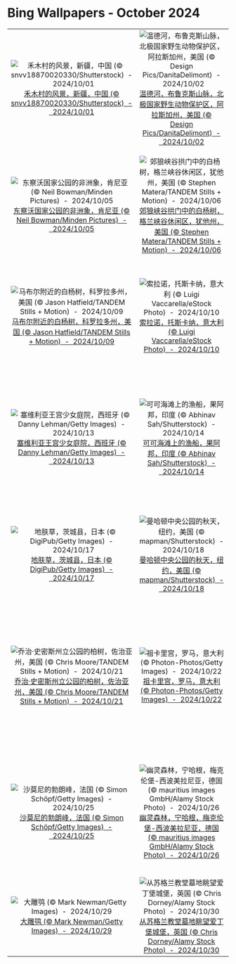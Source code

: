 # Bing Wallpapers - October 2024

| | | | |
|:-------------------------:|:-------------------------:|:-------------------------:|:-------------------------:|
| ![禾木村的风景，新疆，中国 (© snvv18870020330/Shutterstock)  -  2024/10/01](https://cn.bing.com/th?id=OHR.NationalDay2024_ZH-CN7026189162_UHD.jpg&w=480)[禾木村的风景，新疆，中国 (© snvv18870020330/Shutterstock)  -  2024/10/01](https://cn.bing.com/th?id=OHR.NationalDay2024_ZH-CN7026189162_UHD.jpg) | ![温德河，布鲁克斯山脉，北极国家野生动物保护区，阿拉斯加州，美国 (© Design Pics/DanitaDelimont)  -  2024/10/02](https://cn.bing.com/th?id=OHR.WindRiverAlaska_ZH-CN7317039321_UHD.jpg&w=480)[温德河，布鲁克斯山脉，北极国家野生动物保护区，阿拉斯加州，美国 (© Design Pics/DanitaDelimont)  -  2024/10/02](https://cn.bing.com/th?id=OHR.WindRiverAlaska_ZH-CN7317039321_UHD.jpg) | ![阿格拉的泰姬陵，安拉阿巴德，印度 (© Tanarch/Getty Images)  -  2024/10/03](https://cn.bing.com/th?id=OHR.TajMahalReflection_ZH-CN7498774173_UHD.jpg&w=480)[阿格拉的泰姬陵，安拉阿巴德，印度 (© Tanarch/Getty Images)  -  2024/10/03](https://cn.bing.com/th?id=OHR.TajMahalReflection_ZH-CN7498774173_UHD.jpg) | ![木星的冰卫星木卫二 (© NASA/JPL-Caltech/SETI Institute)  -  2024/10/04](https://cn.bing.com/th?id=OHR.EuropaMoon_ZH-CN0149249980_UHD.jpg&w=480)[木星的冰卫星木卫二 (© NASA/JPL-Caltech/SETI Institute)  -  2024/10/04](https://cn.bing.com/th?id=OHR.EuropaMoon_ZH-CN0149249980_UHD.jpg) |
| ![东察沃国家公园的非洲象，肯尼亚 (© Neil Bowman/Minden Pictures)  -  2024/10/05](https://cn.bing.com/th?id=OHR.ElephantTeacher_ZH-CN0543308499_UHD.jpg&w=480)[东察沃国家公园的非洲象，肯尼亚 (© Neil Bowman/Minden Pictures)  -  2024/10/05](https://cn.bing.com/th?id=OHR.ElephantTeacher_ZH-CN0543308499_UHD.jpg) | ![郊狼峡谷拱门中的白杨树，格兰峡谷休闲区，犹他州，美国 (© Stephen Matera/TANDEM Stills + Motion)  -  2024/10/06](https://cn.bing.com/th?id=OHR.CoyoteGulch_ZH-CN2869463336_UHD.jpg&w=480)[郊狼峡谷拱门中的白杨树，格兰峡谷休闲区，犹他州，美国 (© Stephen Matera/TANDEM Stills + Motion)  -  2024/10/06](https://cn.bing.com/th?id=OHR.CoyoteGulch_ZH-CN2869463336_UHD.jpg) | ![法属波利尼西亚波拉波拉岛的鸟瞰图 (© GLF Media/Shutterstock)  -  2024/10/07](https://cn.bing.com/th?id=OHR.BoraPapeete_ZH-CN1991283465_UHD.jpg&w=480)[法属波利尼西亚波拉波拉岛的鸟瞰图 (© GLF Media/Shutterstock)  -  2024/10/07](https://cn.bing.com/th?id=OHR.BoraPapeete_ZH-CN1991283465_UHD.jpg) | ![莫托提两鳍蛸，蓝碧海峡，印度尼西亚 (© Howard Chew/Alamy Stock Photo)  -  2024/10/08](https://cn.bing.com/th?id=OHR.MototiOctopus_ZH-CN5778894536_UHD.jpg&w=480)[莫托提两鳍蛸，蓝碧海峡，印度尼西亚 (© Howard Chew/Alamy Stock Photo)  -  2024/10/08](https://cn.bing.com/th?id=OHR.MototiOctopus_ZH-CN5778894536_UHD.jpg) |
| ![马布尔附近的白杨树，科罗拉多州，美国 (© Jason Hatfield/TANDEM Stills + Motion)  -  2024/10/09](https://cn.bing.com/th?id=OHR.AspensColorado_ZH-CN0132780533_UHD.jpg&w=480)[马布尔附近的白杨树，科罗拉多州，美国 (© Jason Hatfield/TANDEM Stills + Motion)  -  2024/10/09](https://cn.bing.com/th?id=OHR.AspensColorado_ZH-CN0132780533_UHD.jpg) | ![索拉诺，托斯卡纳，意大利 (© Luigi Vaccarella/eStock Photo)  -  2024/10/10](https://cn.bing.com/th?id=OHR.SoranoItaly_ZH-CN5842160079_UHD.jpg&w=480)[索拉诺，托斯卡纳，意大利 (© Luigi Vaccarella/eStock Photo)  -  2024/10/10](https://cn.bing.com/th?id=OHR.SoranoItaly_ZH-CN5842160079_UHD.jpg) | ![黄山云海，安徽省，中国 (© yangyang1991/Getty Images)  -  2024/10/11](https://cn.bing.com/th?id=OHR.Chongyang2024_ZH-CN4180097837_UHD.jpg&w=480)[黄山云海，安徽省，中国 (© yangyang1991/Getty Images)  -  2024/10/11](https://cn.bing.com/th?id=OHR.Chongyang2024_ZH-CN4180097837_UHD.jpg) | ![林鸳鸯，魁北克省，加拿大 (© Maxime Riendeau/Getty Images)  -  2024/10/12](https://cn.bing.com/th?id=OHR.QuebecDuck_ZH-CN0588954873_UHD.jpg&w=480)[林鸳鸯，魁北克省，加拿大 (© Maxime Riendeau/Getty Images)  -  2024/10/12](https://cn.bing.com/th?id=OHR.QuebecDuck_ZH-CN0588954873_UHD.jpg) |
| ![塞维利亚王宫少女庭院，西班牙 (© Danny Lehman/Getty Images)  -  2024/10/13](https://cn.bing.com/th?id=OHR.AlcazarSeville_ZH-CN5581795099_UHD.jpg&w=480)[塞维利亚王宫少女庭院，西班牙 (© Danny Lehman/Getty Images)  -  2024/10/13](https://cn.bing.com/th?id=OHR.AlcazarSeville_ZH-CN5581795099_UHD.jpg) | ![可可海滩上的渔船，果阿邦，印度 (© Abhinav Sah/Shutterstock)  -  2024/10/14](https://cn.bing.com/th?id=OHR.CocoBeach_ZH-CN7503553722_UHD.jpg&w=480)[可可海滩上的渔船，果阿邦，印度 (© Abhinav Sah/Shutterstock)  -  2024/10/14](https://cn.bing.com/th?id=OHR.CocoBeach_ZH-CN7503553722_UHD.jpg) | ![马拉河的角马大迁徙，肯尼亚 (© Ayzenstayn/Getty Images)  -  2024/10/15](https://cn.bing.com/th?id=OHR.MaraMigration_ZH-CN8215566853_UHD.jpg&w=480)[马拉河的角马大迁徙，肯尼亚 (© Ayzenstayn/Getty Images)  -  2024/10/15](https://cn.bing.com/th?id=OHR.MaraMigration_ZH-CN8215566853_UHD.jpg) | ![侏罗纪海岸的箭石和菊石化石，多塞特郡，英国 (© Nature Picture Library/Alamy Stock Photo)  -  2024/10/16](https://cn.bing.com/th?id=OHR.FossilsDorset_ZH-CN8722623801_UHD.jpg&w=480)[侏罗纪海岸的箭石和菊石化石，多塞特郡，英国 (© Nature Picture Library/Alamy Stock Photo)  -  2024/10/16](https://cn.bing.com/th?id=OHR.FossilsDorset_ZH-CN8722623801_UHD.jpg) |
| ![地肤草，茨城县，日本 (© DigiPub/Getty Images)  -  2024/10/17](https://cn.bing.com/th?id=OHR.KochiaJapan_ZH-CN9896157139_UHD.jpg&w=480)[地肤草，茨城县，日本 (© DigiPub/Getty Images)  -  2024/10/17](https://cn.bing.com/th?id=OHR.KochiaJapan_ZH-CN9896157139_UHD.jpg) | ![曼哈顿中央公园的秋天，纽约，美国 (© mapman/Shutterstock)  -  2024/10/18](https://cn.bing.com/th?id=OHR.CentralParkAutumn_ZH-CN2757358246_UHD.jpg&w=480)[曼哈顿中央公园的秋天，纽约，美国 (© mapman/Shutterstock)  -  2024/10/18](https://cn.bing.com/th?id=OHR.CentralParkAutumn_ZH-CN2757358246_UHD.jpg) | ![哈索尔神庙，邓德拉神庙群，基纳，埃及 (© Nick Brundle Photography/Getty Images)  -  2024/10/19](https://cn.bing.com/th?id=OHR.DenderaTemple_ZH-CN3097745887_UHD.jpg&w=480)[哈索尔神庙，邓德拉神庙群，基纳，埃及 (© Nick Brundle Photography/Getty Images)  -  2024/10/19](https://cn.bing.com/th?id=OHR.DenderaTemple_ZH-CN3097745887_UHD.jpg) | ![哥斯达黎加的三趾树懒 (© Harry Collins/Getty Images)  -  2024/10/20](https://cn.bing.com/th?id=OHR.SmilingSloth_ZH-CN4646662964_UHD.jpg&w=480)[哥斯达黎加的三趾树懒 (© Harry Collins/Getty Images)  -  2024/10/20](https://cn.bing.com/th?id=OHR.SmilingSloth_ZH-CN4646662964_UHD.jpg) |
| ![乔治·史密斯州立公园的柏树，佐治亚州，美国 (© Chris Moore/TANDEM Stills + Motion)  -  2024/10/21](https://cn.bing.com/th?id=OHR.AutumnCypress_ZH-CN5099875619_UHD.jpg&w=480)[乔治·史密斯州立公园的柏树，佐治亚州，美国 (© Chris Moore/TANDEM Stills + Motion)  -  2024/10/21](https://cn.bing.com/th?id=OHR.AutumnCypress_ZH-CN5099875619_UHD.jpg) | ![祖卡里宫，罗马，意大利 (© Photon-Photos/Getty Images)  -  2024/10/22](https://cn.bing.com/th?id=OHR.MonsterDoor_ZH-CN6613337019_UHD.jpg&w=480)[祖卡里宫，罗马，意大利 (© Photon-Photos/Getty Images)  -  2024/10/22](https://cn.bing.com/th?id=OHR.MonsterDoor_ZH-CN6613337019_UHD.jpg) | ![雪莉夫人森林和古堡遗迹，新罕布什尔州，美国 (© yggdrasill/Shutterstock)  -  2024/10/23](https://cn.bing.com/th?id=OHR.MadameSherriCastle_ZH-CN8101580548_UHD.jpg&w=480)[雪莉夫人森林和古堡遗迹，新罕布什尔州，美国 (© yggdrasill/Shutterstock)  -  2024/10/23](https://cn.bing.com/th?id=OHR.MadameSherriCastle_ZH-CN8101580548_UHD.jpg) | ![博迪州立历史公园，莫诺县，加利福尼亚州，美国 (© Julien McRoberts/Tetra Images, LLC/Alamy Stock Photo)  -  2024/10/24](https://cn.bing.com/th?id=OHR.BodieCalifornia_ZH-CN8941360519_UHD.jpg&w=480)[博迪州立历史公园，莫诺县，加利福尼亚州，美国 (© Julien McRoberts/Tetra Images, LLC/Alamy Stock Photo)  -  2024/10/24](https://cn.bing.com/th?id=OHR.BodieCalifornia_ZH-CN8941360519_UHD.jpg) |
| ![沙莫尼的勃朗峰，法国 (© Simon Schöpf/Getty Images)  -  2024/10/25](https://cn.bing.com/th?id=OHR.MontBlancMassif_ZH-CN9172264924_UHD.jpg&w=480)[沙莫尼的勃朗峰，法国 (© Simon Schöpf/Getty Images)  -  2024/10/25](https://cn.bing.com/th?id=OHR.MontBlancMassif_ZH-CN9172264924_UHD.jpg) | ![幽灵森林，宁哈根，梅克伦堡-西波美拉尼亚，德国 (© mauritius images GmbH/Alamy Stock Photo)  -  2024/10/26](https://cn.bing.com/th?id=OHR.GhostForest_ZH-CN9648216213_UHD.jpg&w=480)[幽灵森林，宁哈根，梅克伦堡-西波美拉尼亚，德国 (© mauritius images GmbH/Alamy Stock Photo)  -  2024/10/26](https://cn.bing.com/th?id=OHR.GhostForest_ZH-CN9648216213_UHD.jpg) | ![北极熊与幼崽，丘吉尔，曼尼托巴，加拿大 (© Design Pics/plainpicture)  -  2024/10/27](https://cn.bing.com/th?id=OHR.PolarBearHug_ZH-CN0696077546_UHD.jpg&w=480)[北极熊与幼崽，丘吉尔，曼尼托巴，加拿大 (© Design Pics/plainpicture)  -  2024/10/27](https://cn.bing.com/th?id=OHR.PolarBearHug_ZH-CN0696077546_UHD.jpg) | ![南瓜田，维多利亚，不列颠哥伦比亚省，加拿大 (© Shaun Cunningham/Alamy Stock Photo)  -  2024/10/28](https://cn.bing.com/th?id=OHR.PumpkinMist_ZH-CN0898655859_UHD.jpg&w=480)[南瓜田，维多利亚，不列颠哥伦比亚省，加拿大 (© Shaun Cunningham/Alamy Stock Photo)  -  2024/10/28](https://cn.bing.com/th?id=OHR.PumpkinMist_ZH-CN0898655859_UHD.jpg) |
| ![大雕鸮 (© Mark Newman/Getty Images)  -  2024/10/29](https://cn.bing.com/th?id=OHR.GreatOwl_ZH-CN1259534922_UHD.jpg&w=480)[大雕鸮 (© Mark Newman/Getty Images)  -  2024/10/29](https://cn.bing.com/th?id=OHR.GreatOwl_ZH-CN1259534922_UHD.jpg) | ![从苏格兰教堂墓地眺望爱丁堡城堡，英国 (© Chris Dorney/Alamy Stock Photo)  -  2024/10/30](https://cn.bing.com/th?id=OHR.HauntedEdinburgh_ZH-CN1461834159_UHD.jpg&w=480)[从苏格兰教堂墓地眺望爱丁堡城堡，英国 (© Chris Dorney/Alamy Stock Photo)  -  2024/10/30](https://cn.bing.com/th?id=OHR.HauntedEdinburgh_ZH-CN1461834159_UHD.jpg) | ![巴黎圣母院的奇美拉，法国 (© scaliger/Getty Images)  -  2024/10/31](https://cn.bing.com/th?id=OHR.GargoyleParis_ZH-CN1668628241_UHD.jpg&w=480)[巴黎圣母院的奇美拉，法国 (© scaliger/Getty Images)  -  2024/10/31](https://cn.bing.com/th?id=OHR.GargoyleParis_ZH-CN1668628241_UHD.jpg) |  |
